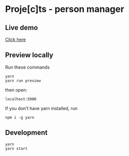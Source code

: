 # Proje[c]ts - person manager

## Live demo

[Click here](https://roberts98.github.io/person-manager)

## Preview locally

Run these commands

```
yarn
yarn run preview
```

then open:

```
localhost:5000
```

If you don't have yarn installed, run

```
npm i -g yarn
```

## Development

```
yarn
yarn start
```
